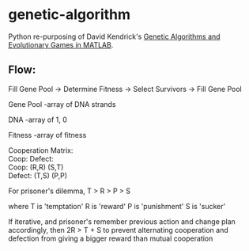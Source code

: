 genetic-algorithm
=================

Python re-purposing of David Kendrick's [Genetic Algorithms and Evolutionary Games in MATLAB](http://www.laits.utexas.edu/compeco/Courses/ga_matlab.pdf).

Flow:
-----

Fill Gene Pool -> Determine Fitness -> Select Survivors -> Fill Gene Pool


Gene Pool
	-array of DNA strands

DNA
	-array of 1, 0

Fitness
	-array of fitness



Cooperation Matrix:   
	    Coop:   Defect:   
Coop:   (R,R)    (S,T)   
Defect: (T,S)    (P,P)   

For prisoner's dilemma,
	T > R > P > S

where T is 'temptation'
	  R is 'reward'
	  P is 'punishment'
	  S is 'sucker'

If iterative, and prisoner's remember previous action and change plan accordingly, then
	2R > T + S
to prevent alternating cooperation and defection from giving a bigger reward than mutual cooperation


